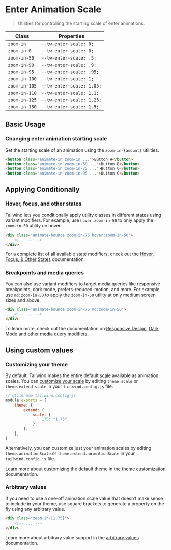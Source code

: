 # Enter Animation Scale

> Utilities for controlling the starting scale of enter animations.

| Class         | Properties                |
| ------------- | ------------------------- |
| `zoom-in`     | `--tw-enter-scale: 0;`    |
| `zoom-in-0`   | `--tw-enter-scale: 0;`    |
| `zoom-in-50`  | `--tw-enter-scale: .5;`   |
| `zoom-in-90`  | `--tw-enter-scale: .9;`   |
| `zoom-in-95`  | `--tw-enter-scale: .95;`  |
| `zoom-in-100` | `--tw-enter-scale: 1;`    |
| `zoom-in-105` | `--tw-enter-scale: 1.05;` |
| `zoom-in-110` | `--tw-enter-scale: 1.1;`  |
| `zoom-in-125` | `--tw-enter-scale: 1.25;` |
| `zoom-in-150` | `--tw-enter-scale: 1.5;`  |

## Basic Usage

### Changing enter animation starting scale

Set the starting scale of an animation using the `zoom-in-{amount}` utilities.

```html
<button class="animate-in zoom-in ...">Button A</button>
<button class="animate-in zoom-in-50 ...">Button B</button>
<button class="animate-in zoom-in-75 ...">Button C</button>
<button class="animate-in zoom-in-95 ...">Button C</button>
```

## Applying Conditionally

### Hover, focus, and other states

Tailwind lets you conditionally apply utility classes in different states using variant modifiers. For example, use `hover:zoom-in-50` to only apply the `zoom-in-50` utility on hover.

```html
<div class="animate-bounce zoom-in-75 hover:zoom-in-50">
	<!-- ... -->
</div>
```

For a complete list of all available state modifiers, check out the [Hover, Focus, & Other States](https://tailwindcss.com/docs/hover-focus-and-other-states) documentation.

### Breakpoints and media queries

You can also use variant modifiers to target media queries like responsive breakpoints, dark mode, prefers-reduced-motion, and more. For example, use `md:zoom-in-50` to apply the `zoom-in-50` utility at only medium screen sizes and above.

```html
<div class="animate-bounce zoom-in-75 md:zoom-in-50">
	<!-- ... -->
</div>
```

To learn more, check out the documentation on [Responsive Design](https://tailwindcss.com/docs/responsive-design), [Dark Mode](https://tailwindcss.com/docs/dark-mode) and [other media query modifiers](https://tailwindcss.com/docs/hover-focus-and-other-states#media-queries).

## Using custom values

### Customizing your theme

By default, Tailwind makes the entire default [scale](https://tailwindcss.com/docs/scale) available as animation scales. You can [customize your scale](https://tailwindcss.com/docs/theme) by editing `theme.scale` or `theme.extend.scale` in your `tailwind.config.js` file.

```js
// @filename tailwind.config.js
module.exports = {
	theme: {
		extend: {
			scale: {
				175: "1.75",
			},
		},
	},
}
```

Alternatively, you can customize just your animation scales by editing `theme.animationScale` or `theme.extend.animationScale` in your `tailwind.config.js` file.

Learn more about customizing the default theme in the [theme customization](https://tailwindcss.com/docs/theme#customizing-the-default-theme) documentation.

### Arbitrary values

If you need to use a one-off animation scale value that doesn’t make sense to include in your theme, use square brackets to generate a property on the fly using any arbitrary value.

```html
<div class="zoom-in-[1.75]">
	<!-- ... -->
</div>
```

Learn more about arbitrary value support in the [arbitrary values](https://tailwindcss.com/docs/adding-custom-styles#using-arbitrary-values) documentation.
